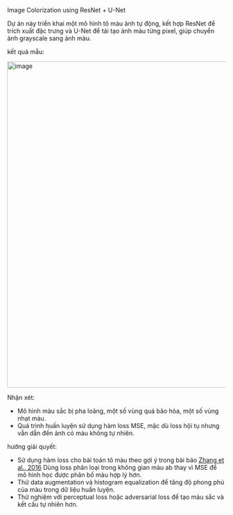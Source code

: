 Image Colorization using ResNet + U-Net

Dự án này triển khai một mô hình tô màu ảnh tự động, kết hợp ResNet để trích xuất đặc trưng và U-Net để tái tạo ảnh màu từng pixel, giúp chuyển ảnh grayscale sang ảnh màu.

kết quả mẫu:

<img width="1117" height="751" alt="image" src="https://github.com/user-attachments/assets/9bd51d78-f511-45d2-b4d7-c8f57f2889a3" />

Nhận xét:

* Mô hình màu sắc bị pha loãng, một số vùng quá bão hòa, một số vùng nhạt màu.
* Quá trình huấn luyện sử dụng hàm loss MSE, mặc dù loss hội tụ nhưng vẫn dẫn đến ảnh có màu không tự nhiên.

hướng giải quyết:

* Sử dụng hàm loss cho bài toán tô màu theo gợi ý trong bài báo [Zhang et al., 2016](https://arxiv.org/pdf/1603.08511) Dùng loss phân loại trong không gian màu ab thay vì MSE để mô hình học được phân bố màu hợp lý hơn.
* Thử data augmentation và histogram equalization để tăng độ phong phú của màu trong dữ liệu huấn luyện.
* Thử nghiệm với perceptual loss hoặc adversarial loss để tạo màu sắc và kết cấu tự nhiên hơn.
